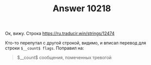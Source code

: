 ﻿---
title: "Answer 10218"
se.owner.user_id: 15479
se.owner.display_name: "Suvitruf says Reinstate Monica"
se.owner.link: "https://ru.meta.stackoverflow.com/users/15479/suvitruf-says-reinstate-monica"
se.answer_id: 10218
se.question_id: 10217
se.post_type: answer
se.score: 2
se.is_accepted: True
---
<p>Ок, вижу. Строка <a href="https://ru.traducir.win/strings/12474" rel="nofollow noreferrer">https://ru.traducir.win/strings/12474</a></p>

<p>Кто-то перепутал с другой строкой, видимо, и вписал перевод для строки <code>$__count$ flags</code>. Поправил на:</p>

<blockquote>
  <p>$__count$ сообщения, помеченных тревогой</p>
</blockquote>
